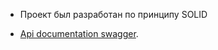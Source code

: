 
- Проект был разработан по принципу SOLID

- [Api documentation swagger](storage/api-docs/api-docs.json).

